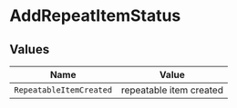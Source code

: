 # AddRepeatItemStatus


## Values

| Name                    | Value                   |
| ----------------------- | ----------------------- |
| `RepeatableItemCreated` | repeatable item created |